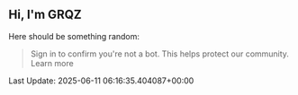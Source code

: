 ## Hi, I'm GRQZ
Here should be something random:  
> Sign in to confirm you're not a bot. This helps protect our community. Learn more


Last Update: 2025-06-11 06:16:35.404087+00:00
